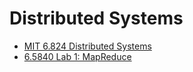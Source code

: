 # Distributed Systems

* [MIT 6.824 Distributed Systems](https://www.youtube.com/playlist?list=PLrw6a1wE39_tb2fErI4-WkMbsvGQk9_UB)
* [6.5840 Lab 1: MapReduce](https://pdos.csail.mit.edu/6.824/labs/lab-mr.html)